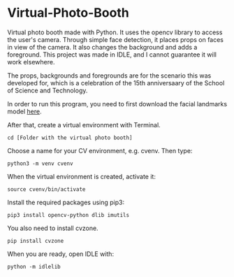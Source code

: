 # Virtual-Photo-Booth
Virtual photo booth made with Python. It uses the opencv library to access the user's camera. Through simple face detection, it places props on faces in view of the camera. It also changes the background and adds a foreground. This project was made in IDLE, and I cannot guarantee it will work elsewhere.

The props, backgrounds and foregrounds are for the scenario this was developed for, which is a celebration of the 15th anniversaary of the School of Science and Technology. 

In order to run this program, you need to first download the facial landmarks model [here](https://github.com/italojs/facial-landmarks-recognition).

After that, create a virtual environment with Terminal.
```
cd [Folder with the virtual photo booth]
```
Choose a name for your CV environment, e.g. cvenv. Then type:
```
python3 -m venv cvenv
```
When the virtual environment is created, activate it: 
```
source cvenv/bin/activate
```
Install the required packages using pip3:
```
pip3 install opencv-python dlib imutils
```
You also need to install cvzone.
```
pip install cvzone
```
When you are ready, open IDLE with:
```
python -m idlelib
```


